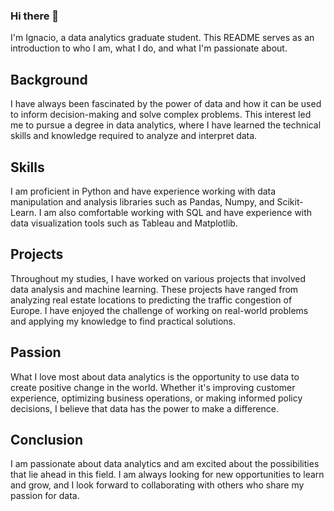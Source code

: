 ### Hi there 👋
I'm Ignacio, a data analytics graduate student. This README serves as an introduction to who I am, what I do, and what I'm passionate about.

## Background
I have always been fascinated by the power of data and how it can be used to inform decision-making and solve complex problems. This interest led me to pursue a degree in data analytics, where I have learned the technical skills and knowledge required to analyze and interpret data.

## Skills
I am proficient in Python and have experience working with data manipulation and analysis libraries such as Pandas, Numpy, and Scikit-Learn. I am also comfortable working with SQL and have experience with data visualization tools such as Tableau and Matplotlib.

## Projects
Throughout my studies, I have worked on various projects that involved data analysis and machine learning. These projects have ranged from analyzing real estate locations to predicting the traffic congestion of Europe. I have enjoyed the challenge of working on real-world problems and applying my knowledge to find practical solutions.

## Passion
What I love most about data analytics is the opportunity to use data to create positive change in the world. Whether it's improving customer experience, optimizing business operations, or making informed policy decisions, I believe that data has the power to make a difference.

## Conclusion
I am passionate about data analytics and am excited about the possibilities that lie ahead in this field. I am always looking for new opportunities to learn and grow, and I look forward to collaborating with others who share my passion for data.
